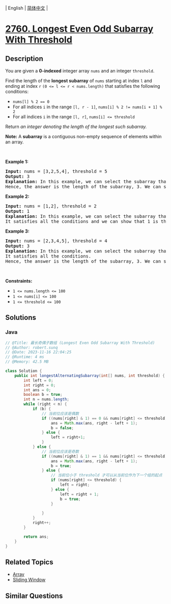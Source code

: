 
| English | [简体中文](README.md) |

# [2760. Longest Even Odd Subarray With Threshold](https://leetcode.cn//problems/longest-even-odd-subarray-with-threshold/)

## Description

<p>You are given a <strong>0-indexed</strong> integer array <code>nums</code> and an integer <code>threshold</code>.</p>

<p>Find the length of the <strong>longest subarray</strong> of <code>nums</code> starting at index <code>l</code> and ending at index <code>r</code> <code>(0 &lt;= l &lt;= r &lt; nums.length)</code> that satisfies the following conditions:</p>

<ul>
	<li><code>nums[l] % 2 == 0</code></li>
	<li>For all indices <code>i</code> in the range <code>[l, r - 1]</code>, <code>nums[i] % 2 != nums[i + 1] % 2</code></li>
	<li>For all indices <code>i</code> in the range <code>[l, r]</code>, <code>nums[i] &lt;= threshold</code></li>
</ul>

<p>Return <em>an integer denoting the length of the longest such subarray.</em></p>

<p><strong>Note:</strong> A <strong>subarray</strong> is a contiguous non-empty sequence of elements within an array.</p>

<p>&nbsp;</p>
<p><strong class="example">Example 1:</strong></p>

<pre>
<strong>Input:</strong> nums = [3,2,5,4], threshold = 5
<strong>Output:</strong> 3
<strong>Explanation:</strong> In this example, we can select the subarray that starts at l = 1 and ends at r = 3 =&gt; [2,5,4]. This subarray satisfies the conditions.
Hence, the answer is the length of the subarray, 3. We can show that 3 is the maximum possible achievable length.</pre>

<p><strong class="example">Example 2:</strong></p>

<pre>
<strong>Input:</strong> nums = [1,2], threshold = 2
<strong>Output:</strong> 1
<strong>Explanation:</strong> In this example, we can select the subarray that starts at l = 1 and ends at r = 1 =&gt; [2]. 
It satisfies all the conditions and we can show that 1 is the maximum possible achievable length.
</pre>

<p><strong class="example">Example 3:</strong></p>

<pre>
<strong>Input:</strong> nums = [2,3,4,5], threshold = 4
<strong>Output:</strong> 3
<strong>Explanation:</strong> In this example, we can select the subarray that starts at l = 0 and ends at r = 2 =&gt; [2,3,4]. 
It satisfies all the conditions.
Hence, the answer is the length of the subarray, 3. We can show that 3 is the maximum possible achievable length.
</pre>

<p>&nbsp;</p>
<p><strong>Constraints:</strong></p>

<ul>
	<li><code>1 &lt;= nums.length &lt;= 100 </code></li>
	<li><code>1 &lt;= nums[i] &lt;= 100 </code></li>
	<li><code>1 &lt;= threshold &lt;= 100</code></li>
</ul>


## Solutions


### Java

```Java
// @Title: 最长奇偶子数组 (Longest Even Odd Subarray With Threshold)
// @Author: robert.sunq
// @Date: 2023-11-16 22:04:25
// @Runtime: 4 ms
// @Memory: 42.5 MB

class Solution {
    public int longestAlternatingSubarray(int[] nums, int threshold) {
        int left = 0;
        int right = 0;
        int ans = 0;
        boolean b = true;
        int n = nums.length;
        while (right < n) {
            if (b) {
                // 当前位应该是偶数
                if ((nums[right] & 1) == 0 && nums[right] <= threshold) {
                    ans = Math.max(ans, right - left + 1);
                    b = false;
                } else {
                    left = right+1;
                }
            } else {
                // 当前位应该是奇数
                if ((nums[right] & 1) == 1 && nums[right] <= threshold) {
                    ans = Math.max(ans, right - left + 1);
                    b = true;
                } else {
                    // 当前位小于 threshold 才可以从当前位作为下一个组的起点
                    if (nums[right] <= threshold) {
                        left = right;
                    } else {
                        left = right + 1;
                        b = true;
                    }
                    
                }
            }
            right++;
        }

        return ans;
    }
}
```



## Related Topics

- [Array](https://leetcode.cn//tag/array)
- [Sliding Window](https://leetcode.cn//tag/sliding-window)

## Similar Questions


